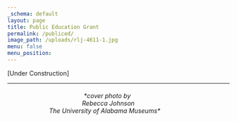 ```yaml
---
_schema: default
layout: page
title: Public Education Grant
permalink: /publiced/
image_path: /uploads/rlj-4611-1.jpg
menu: false
menu_position:
---
```

\[Under Construction\]

---

###### &nbsp; &nbsp; &nbsp; &nbsp;&nbsp; &nbsp; &nbsp; &nbsp; &nbsp; &nbsp; &nbsp;&nbsp; &nbsp; &nbsp; &nbsp; &nbsp;&nbsp; &nbsp;&nbsp; &nbsp; &nbsp; &nbsp; &nbsp; &nbsp; \*cover photo by<br>&nbsp; &nbsp; &nbsp; &nbsp; &nbsp; &nbsp; &nbsp; &nbsp;&nbsp; &nbsp; &nbsp; &nbsp; &nbsp; &nbsp;&nbsp; &nbsp; &nbsp; &nbsp; &nbsp; &nbsp; &nbsp; &nbsp;&nbsp; Rebecca Johnson<br>&nbsp; &nbsp; &nbsp; &nbsp; &nbsp; &nbsp; &nbsp; &nbsp; &nbsp; &nbsp; &nbsp; &nbsp; The University of Alabama Museums\*